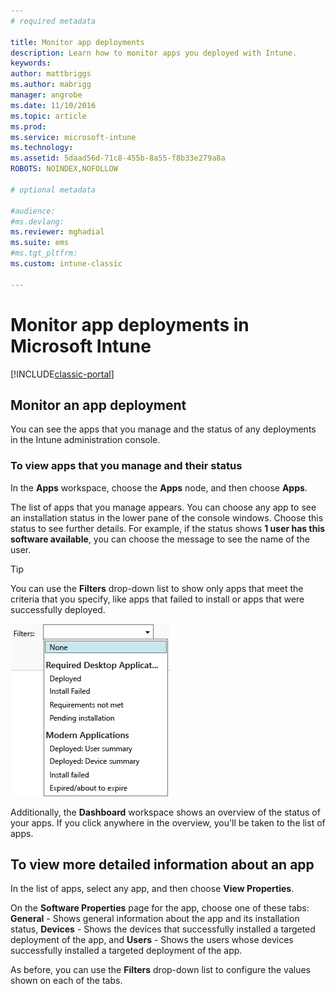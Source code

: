 ```yaml
---
# required metadata

title: Monitor app deployments
description: Learn how to monitor apps you deployed with Intune.
keywords:
author: mattbriggs
ms.author: mabrigg
manager: angrobe
ms.date: 11/10/2016
ms.topic: article
ms.prod:
ms.service: microsoft-intune
ms.technology:
ms.assetid: 5daad56d-71c8-455b-8a55-f8b33e279a8a
ROBOTS: NOINDEX,NOFOLLOW

# optional metadata

#audience:
#ms.devlang:
ms.reviewer: mghadial
ms.suite: ems
#ms.tgt_pltfrm:
ms.custom: intune-classic

---
```



# Monitor app deployments in Microsoft Intune

[!INCLUDE[classic-portal](../includes/classic-portal.md)]

## Monitor an app deployment
You can see the apps that you manage and the status of any deployments in the Intune administration console. <!---App status is displayed in real-time. You don't have to wait for the device to check-in before you can see this.--->

### To view apps that you manage and their status
In the **Apps** workspace, choose the **Apps** node, and then choose **Apps**.

The list of apps that you manage appears. You can choose any app to see an installation status in the lower pane of the console windows. Choose this status to see further details. For example, if the status shows **1 user has this software available**, you can choose the message to see the name of the user.

> [!TIP]
> You can use the **Filters** drop-down list to show only apps that meet the criteria that you specify, like apps that failed to install or apps that were successfully deployed.
>
> ![App filters example](./media/app-filters.png)

Additionally, the **Dashboard** workspace shows an overview of the status of your apps. If you click anywhere in the overview, you'll be taken to the list of apps.

## To view more detailed information about an app
In the list of apps, select any app, and then choose **View Properties**.

On the **Software Properties** page for the app, choose one of these tabs: **General** - Shows general information about the app and its installation status, **Devices** - Shows the devices that successfully installed a targeted deployment of the app, and **Users** - Shows the users whose devices successfully installed a targeted deployment of the app.

As before, you can use the **Filters** drop-down list to configure the values shown on each of the tabs.
